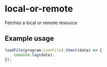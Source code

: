 # local-or-remote
Fetches a local or remote resource

## Example usage

```javascript
loadFile(program.jsonFile).then((data) => {
	console.log(data);
});
```